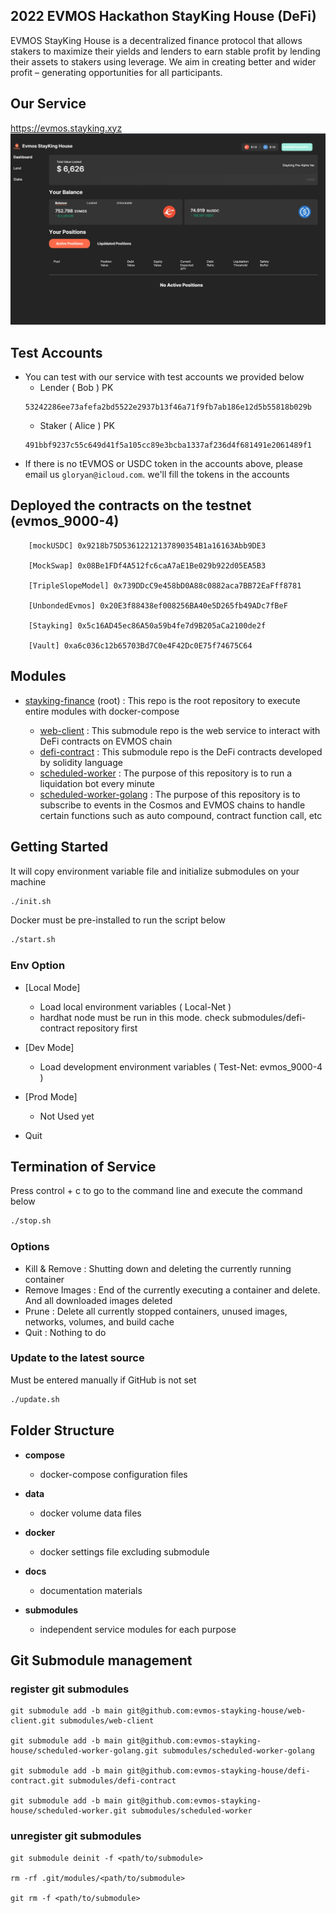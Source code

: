 ## 2022 EVMOS Hackathon StayKing House (DeFi)


EVMOS StayKing House is a decentralized finance protocol that allows stakers to maximize their yields and lenders to earn stable profit by lending their assets to stakers using leverage. We aim in creating better and wider profit – generating opportunities for all participants.


## Our Service

  https://evmos.stayking.xyz
![img.png](img.png)

## Test Accounts
- You can test with our service with test accounts we provided below
  - Lender ( Bob ) PK
  ```
  53242286ee73afefa2bd5522e2937b13f46a71f9fb7ab186e12d5b55818b029b
  ```
  - Staker ( Alice ) PK
  ```
  491bbf9237c55c649d41f5a105cc89e3bcba1337af236d4f681491e2061489f1
  ```
- If there is no tEVMOS or USDC token in the accounts above, please email us `gloryan@icloud.com`. we'll fill the tokens in the accounts


## Deployed the contracts on the testnet (evmos_9000-4)

```
    [mockUSDC] 0x9218b75D53612212137890354B1a16163Abb9DE3

    [MockSwap] 0x08Be1FDf4A512fc6caA7aE1Be029b922d05EA5B3

    [TripleSlopeModel] 0x739DDcC9e458bD0A88c0882aca7BB72EaFff8781

    [UnbondedEvmos] 0x20E3f88438ef008256BA40e5D265fb49ADc7fBeF

    [Stayking] 0x5c16AD45ec86A50a59b4fe7d9B205aCa2100de2f

    [Vault] 0xa6c036c12b65703Bd7C0e4F42Dc0E75f74675C64
```

## Modules

  - [stayking-finance](https://github.com/evmos-stayking-house/stayking-finance) (root) : This repo is the root repository to execute entire modules with docker-compose

    - [web-client](https://github.com/evmos-stayking-house/web-client) : This submodule repo is the web service to interact with DeFi contracts on EVMOS chain 
    - [defi-contract](https://github.com/evmos-stayking-house/defi-contract) : This submodule repo is the DeFi contracts developed by solidity language
    - [scheduled-worker](https://github.com/evmos-stayking-house/scheduled-worker) : The purpose of this repository is to run a liquidation bot every minute
    - [scheduled-worker-golang](https://github.com/evmos-stayking-house/scheduled-worker-golang) : The purpose of this repository is to subscribe to events in the Cosmos and EVMOS chains to handle certain functions such as auto compound, contract function call, etc


## Getting Started

It will copy environment variable file and initialize submodules on your machine

```sh
./init.sh
```

Docker must be pre-installed to run the script below

```sh
./start.sh
```

### Env Option
- [Local Mode]
    - Load local environment variables ( Local-Net )
    - hardhat node must be run in this mode. check submodules/defi-contract repository first
- [Dev Mode]
    - Load development environment variables ( Test-Net: evmos_9000-4 )
- [Prod Mode]
    - Not Used yet
      
- Quit

## Termination of Service

Press control + c to go to the command line and execute the command below 

```sh
./stop.sh
```

### Options

- Kill & Remove : Shutting down and deleting the currently running container
- Remove Images : End of the currently executing a container and delete. And all downloaded images deleted
- Prune : Delete all currently stopped containers, unused images, networks, volumes, and build cache
- Quit : Nothing to do

### Update to the latest source
Must be entered manually if GitHub is not set
```sh
./update.sh
```

## Folder Structure

 - **compose**
   - docker-compose configuration files

 - **data**
   - docker volume data files

 - **docker**
   - docker settings file excluding submodule

 - **docs**
   - documentation materials

 - **submodules**
    - independent service modules for each purpose

## Git Submodule management

### register git submodules

```
git submodule add -b main git@github.com:evmos-stayking-house/web-client.git submodules/web-client

git submodule add -b main git@github.com:evmos-stayking-house/scheduled-worker-golang.git submodules/scheduled-worker-golang

git submodule add -b main git@github.com:evmos-stayking-house/defi-contract.git submodules/defi-contract

git submodule add -b main git@github.com:evmos-stayking-house/scheduled-worker.git submodules/scheduled-worker
```

### unregister git submodules

```
git submodule deinit -f <path/to/submodule>

rm -rf .git/modules/<path/to/submodule>

git rm -f <path/to/submodule>
```
